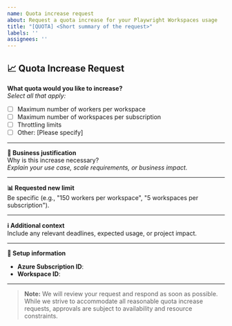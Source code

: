 ```yaml
---
name: Quota increase request
about: Request a quota increase for your Playwright Workspaces usage
title: "[QUOTA] <Short summary of the request>"
labels: ''
assignees: ''
---
```


## 📈 Quota Increase Request

**What quota would you like to increase?**  
_Select all that apply:_

- [ ] Maximum number of workers per workspace  
- [ ] Maximum number of workspaces per subscription  
- [ ] Throttling limits  
- [ ] Other: [Please specify]

---

**📝 Business justification**  
Why is this increase necessary?  
_Explain your use case, scale requirements, or business impact._

---

**📊 Requested new limit**  
Be specific (e.g., "150 workers per workspace", "5 workspaces per subscription").

---

**ℹ️ Additional context**  
Include any relevant deadlines, expected usage, or project impact.

---

**🧩 Setup information**

- **Azure Subscription ID**:  
- **Workspace ID**:  

---

> **Note:** We will review your request and respond as soon as possible. While we strive to accommodate all reasonable quota increase requests, approvals are subject to availability and resource constraints.
